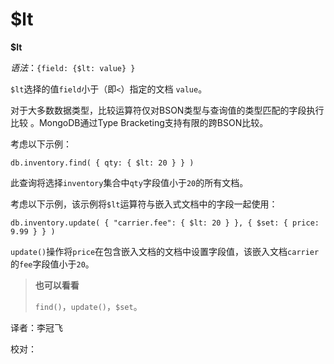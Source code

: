 # $lt

**$lt**

_语法_：`{field: {$lt: value} }`

`$lt`选择的值`field`小于（即`<`）指定的文档 `value`。

对于大多数数据类型，比较运算符仅对BSON类型与查询值的类型匹配的字段执行比较 。MongoDB通过Type Bracketing支持有限的跨BSON比较。

考虑以下示例：

```text
db.inventory.find( { qty: { $lt: 20 } } )
```

此查询将选择`inventory`集合中`qty`字段值小于`20`的所有文档。

考虑以下示例，该示例将`$lt`运算符与嵌入式文档中的字段一起使用：

```text
db.inventory.update( { "carrier.fee": { $lt: 20 } }, { $set: { price: 9.99 } } )
```

`update()`操作将`price`在包含嵌入文档的文档中设置字段值，该嵌入文档`carrier`的`fee`字段值小于`20`。

> **也可以看看**
>
> `find()`，`update()`，`$set`。

译者：李冠飞

校对：

